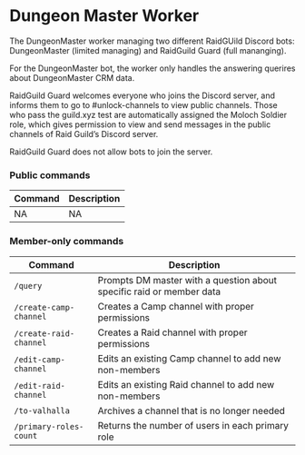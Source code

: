 # Dungeon Master Worker

The DungeonMaster worker managing two different RaidGUild Discord bots: DungeonMaster (limited managing) and RaidGuild Guard (full mananging).

For the DungeonMaster bot, the worker only handles the answering querires about DungeonMaster CRM data.

RaidGuild Guard welcomes everyone who joins the Discord server, and informs them to go to #unlock-channels to view public channels. Those who pass the guild.xyz test are automatically assigned the Moloch Soldier role, which gives permission to view and send messages in the public channels of Raid Guild’s Discord server.

RaidGuild Guard does not allow bots to join the server.

### Public commands

| Command | Description |
| ------- | ----------- |
| NA      | NA          |

### Member-only commands

| Command                 | Description                                                          |
| ----------------------- | -------------------------------------------------------------------- |
| `/query `               | Prompts DM master with a question about specific raid or member data |
| `/create-camp-channel ` | Creates a Camp channel with proper permissions                       |
| `/create-raid-channel`  | Creates a Raid channel with proper permissions                       |
| `/edit-camp-channel`    | Edits an existing Camp channel to add new non-members                |
| `/edit-raid-channel`    | Edits an existing Raid channel to add new non-members                |
| `/to-valhalla`          | Archives a channel that is no longer needed                          |
| `/primary-roles-count`  | Returns the number of users in each primary role                     |
